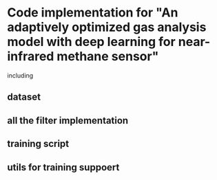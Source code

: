 # Code implementation for "An adaptively optimized gas analysis model with deep learning for near-infrared methane sensor"
including
## dataset
## all the filter implementation
## training script
## utils for training suppoert